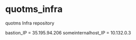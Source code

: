 # quotms_infra
quotms Infra repository

bastion_IP = 35.195.94.206
someinternalhost_IP = 10.132.0.3
